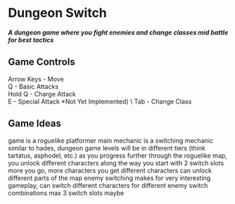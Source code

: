 # Dungeon Switch
***A dungeon game where you fight enemies and change classes mid battle for best tactics***


## Game Controls

Arrow Keys - Move \
Q - Basic Attacks \
Hold Q - Charge Attack \
E - Special Attack *Not Yet Implemented) \ 
Tab - Change Class 

## Game Ideas

game is a roguelike platformer
main mechanic is a switching mechanic
similar to hades,  dungeon game levels will be in different tiers (think tartatus, asphodel, etc.)
as you progress further through the roguelike map, you unlock different characters along the way
you start with 2 switch slots
more you go, more characters you get
different characters can unlock different parts of the map
enemy switching
makes for very interesting gameplay, can switch different characters for different enemy switch combinations
max 3 switch slots maybe
